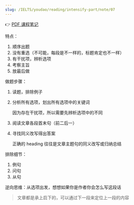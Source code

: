 ```yaml
---
slug: /IELTS/youdao/reading/intensify-part/note/07
---
```


👉 [PDF 课程笔记](./阅读强化-7%20课程笔记.pdf)

特点：

1. 顺序出题
2. 没有重选（不可能，每段是不一样的，标题肯定也不一样）
3. 有干扰项，辨析选项
4. 考察主旨
5. 放最后做

做题步骤：

1. 读题，排除例子

2. 分析所有选项，划出所有选项中的关键词

   因为存在干扰项，所以需要先辨析选项中的不同

3. 阅读文章各段首末句（前二后一）

4. 寻找同义改写得出答案

   正确的 heading 往往是文章主题句的同义改写或归纳总结 

排除细节：
1. 例句
2. 问句
3. 从句

逆向思维：从选项出发，想想如果你是作者你会怎么写这段话

> 文章都是承上启下的，可以通过下一段来定位上一段的内容



